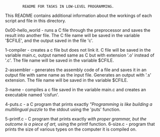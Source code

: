 			README FOR TASKS IN LOW-LEVEL PROGRAMMING.

This README contains additional information about the workings of each script and file in this directory.



0x00-hello_world - runs a C file through the preprocessor and saves the result into another file. The C file name will be saved in the variable '$CFILE', and the output saved in the file 'c'.

1-compiler - creates a c file but does not link it. C file will be saved in the variable main.c, output named same as C but with extension '.o' instead of '.c'. The file name will be saved in the variable $CFILE.

2-assembler - generates the assembly code of a file and saves it in an output file with same name as the input file. Generates an output with '.s' extension. The file name will be saved in the variable $CFILE.

3-name - compiles a c file saved in the variable main.c and creates an executable named 'cisfun'.

4-puts.c - a C program that prints exactly _"Programming is like building a multilingual puzzle_ to the stdout using the 'puts' function.

5-printf.c - C program that prints exactly _with proper grammar, but the outcome is a piece of art,_ using the printf function.
6-size.c - program that prints the size of various types on the computer it is compiled on.
